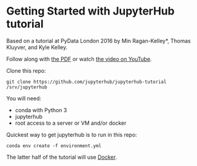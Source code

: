# Getting Started with JupyterHub tutorial

Based on a tutorial at PyData London 2016
by Min Ragan-Kelley*, Thomas Kluyver, and Kyle Kelley.

Follow along with [the PDF](./JupyterHub.pdf)
or watch [the video on YouTube](https://youtu.be/gSVvxOchT8Y).

Clone this repo:

    git clone https://github.com/jupyterhub/jupyterhub-tutorial /srv/jupyterhub

You will need:

- conda with Python 3
- jupyterhub
- root access to a server or VM and/or docker

Quickest way to get jupyterhub is to run in this repo:

    conda env create -f environment.yml

The latter half of the tutorial will use [Docker](https://docs.docker.com).
